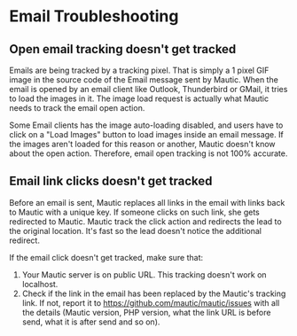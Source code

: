 # Email Troubleshooting

## Open email tracking doesn't get tracked

Emails are being tracked by a tracking pixel. That is simply a 1 pixel GIF image in the source code of the Email message sent by Mautic. When the email is opened by an email client like Outlook, Thunderbird or GMail, it tries to load the images in it. The image load request is actually what Mautic needs to track the email open action.

Some Email clients has the image auto-loading disabled, and users have to click on a "Load Images" button to load images inside an email message. If the images aren't loaded for this reason or another, Mautic doesn't know about the open action. Therefore, email open tracking is not 100% accurate.

## Email link clicks doesn't get tracked

Before an email is sent, Mautic replaces all links in the email with links back to Mautic with a unique key. If someone clicks on such link, she gets redirected to Mautic. Mautic track the click action and redirects the lead to the original location. It's fast so the lead doesn't notice the additional redirect.

If the email click doesn't get tracked, make sure that:
1. Your Mautic server is on public URL. This tracking doesn't work on localhost.
2. Check if the link in the email has been replaced by the Mautic's tracking link. If not, report it to https://github.com/mautic/mautic/issues with all the details (Mautic version, PHP version, what the link URL is before send, what it is after send and so on).
